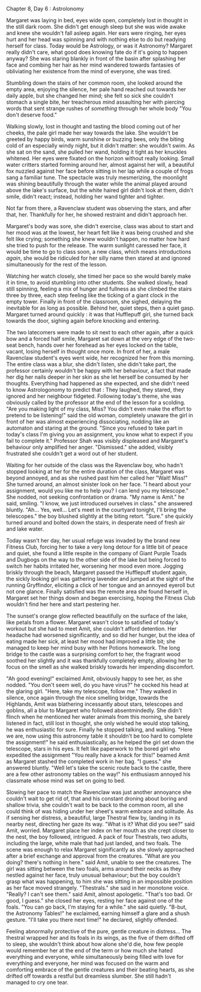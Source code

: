 Chapter 8, Day 6 : Astrolonomy

Margaret was laying in bed, eyes wide open, completely lost in thought in the still dark room. She didn't get enough sleep but she was wide awake and knew she wouldn't fall asleep again.
Her ears were ringing, her eyes hurt and her head was spinning and with nothing else to do but readying herself for class. Today would be Astrology, or was it Astronomy? Margaret really didn't care, what good does knowing fate do if it's going to happen anyway?
She was staring blankly in front of the basin after splashing her face and combing her hair as her mind wandered towards fantasies of obliviating her existence from the mind of everyone, she was tired.

Stumbling down the stairs of her common room, she looked around the empty area, enjoying the silence, her pale hand reached out towards her daily apple, but she changed her mind; she felt so sick she couldn't stomach a single bite, her treacherous mind assaulting her with piercing words that sent strange rushes of *something* through her whole body "You don't deserve food."

Walking slowly, lost in thought and tasting the blood coming out of her cheeks, the pale girl made her way towards the lake.
She wouldn't be greeted by happy birds, warm sunshine or buzzing bees, only the biting cold of an especially windy night, but it didn't matter: she wouldn't swim.
As she sat on the sand, she pulled her wand, holding it tight as her knuckles whitened. Her eyes were fixated on the horizon without really looking.
Small water critters started forming around her, almost against her will, a beautiful fox nuzzled against her face before sitting in her lap while a couple of frogs sang a familiar tune.
The spectacle was truly mesmerizing, the moonlight was shining beautifully through the water while the animal played around above the lake's surface, but the white haired girl didn't look at them, didn't smile, didn't react; instead, holding her wand tighter and tighter.

Not far from there, a Ravenclaw student was observing the stars, and after that, her.
Thankfully for her, he showed restraint and didn't approach her.

Margaret's body was sore, she didn't exercise, class was about to start and her mood was at the lowest, her heart felt like it was being crushed and she felt like crying; something she knew wouldn't happen, no matter how hard she tried to push for the release.
The warm sunlight caressed her face, it would be time to go to class soon, a new class, which means introductions *again*, she would be ridiculed for her silly name then stared at and ignored simultaneously for the rest of the lesson.

Watching her watch closely, she timed her pace so she would barely make it in time, to avoid stumbling into other students. She walked slowly, head still spinning, feeling a mix of hunger and fullness as she climbed the stairs three by three, each step feeling like the ticking of a giant clock in the empty tower.
Finally in front of the classroom, she sighed, delaying the inevitable for as long as possible.
Behind her, quiet steps, then a quiet gasp. Margaret turned around quickly : it was that Hufflepuff girl, she turned back towards the door, sighing again before knocking and entering.

The two latecomers were made to sit next to each other again, after a quick bow and a forced half smile, Margaret sat down at the very edge of the two-seat bench, hands over her forehead as her eyes locked on the table, vacant, losing herself in thought once more.
In front of her, a male Ravenclaw student's eyes went wide, her recognized her from this morning.
The entire class was a blur, she didn't listen, she didn't take part, the professor certainly wouldn't be happy with her behaviour, a fact that made her dig her nails deeper in her skin as she let herself be consumed by her thoughts.
Everything had happened as she expected, and she didn't need to know Astrologonomy to predict that : They laughed, they stared, they ignored and her neighbour fidgeted.
Following today's theme, she was obviously called by the professor at the end of the lesson for a scolding.
"Are you making light of my class, Miss? You didn't even make the effort to pretend to be listening!" said the old woman, completely unaware the girl in front of her was almost experiencing dissociating, nodding like an automaton and staring at the ground.
"Since you refused to take part in today's class I'm giving you an assignment, you know what to expect if you fail to complete it." Professor Shah was visibly displeased and Margaret's behaviour only amplified her anger.
"Dismissed." she added, visibly frustrated she couldn't get a word out of her student.

Waiting for her outside of the class was the Ravenclaw boy, who hadn't stopped looking at her for the entire duration of the class, Margaret was beyond annoyed, and as she rushed past him her called her "Wait! Miss!"
She turned around, an almost sinister look on her face. "I heard about your assignment, would you like me to help you? I can lend you my telescope."
She nodded, not seeking confrontation or drama.
"My name is Amit." he said, smiling.
"I know, we just introduced ourselves in class." she answered bluntly.
"Ah... Yes, well... Let's meet in the courtyard tonight, I'll bring the telescopes." the boy blushed slightly at the biting retort.
"Sure." she quickly turned around and bolted down the stairs, in desperate need of fresh air and lake water.

Today wasn't her day, her usual refuge was invaded by the brand new Fitness Club, forcing her to take a very long detour for a little bit of peace and quiet, she found a little respite in the company of Giant Purple Toads and Dugbogs on the way to the other side of the lake but being forced to switch her habits irritated her, worsening her mood even more.
Jogging briskly through the beach, Margaret passed the Hufflepuff student again, the sickly looking girl was gathering lavender and jumped at the sight of the running Gryffindor, eliciting a click of her tongue and an annoyed eyeroll but not one glance.
Finally satisfied was the remote area she found herself in, Margaret set her things down and began exercising, hoping the Fitness Club wouldn't find her here and start pestering her.

The sunset's orange glow reflected beautifully on the surface of the lake, like petals from a flower. Margaret wasn't close to satisfied of today's workout but she had to meet Amit, she couldn't afford detention.
Her headache had worsened significantly, and so did her hunger, but the idea of eating made her sick, at least her mood had improved a little bit; she managed to keep her mind busy with her Potions homework.
The long bridge to the castle was a surprising comfort to her, the fragrant wood soothed her slightly and it was thankfully completely empty, allowing her to focus on the smell as she walked briskly towards her impending discomfort.

"Ah good evening!" exclaimed Amit, obviously happy to see her, as she nodded. "You don't seem well, do you have virus?" he cocked his head at the glaring girl. "Here, take my telescope, follow me."
They walked in silence, once again through the nice smelling bridge, towards the Highlands, Amit was blathering incessantly about stars, telescopes and goblins, all a blur to Margaret who followed absentmindedly.
She didn't flinch when he mentioned her water animals from this morning, she barely listened in fact, still lost in thought, she only wished he would stop talking, he was enthusiastic for sure.
Finally he stopped talking, and walking. "Here we are, now using this astronomy table it shouldn't be too hard to complete the assignment!" he said enthusiastically, as he helped the girl set down the telescope, stars in his eyes.
It felt like paperwork to the bored girl who expedited the assignment "You really have a knack for this!" beamed Amit as Margaret stashed the completed work in her bag. "I guess." she answered bluntly.
"Well let's take the scenic route back to the castle, there are a few other astronomy tables on the way!" his enthusiasm annoyed his classmate whose mind was set on going to bed.

Slowing her pace to match the Ravenclaw was just another annoyance she couldn't wait to get rid of, that and his constant droning about boring and shallow trivia, she couldn't wait to be back to the common room, all she could think of was hiding under her sheet's warm embrace and solitude.
As if sensing her distress, a beautiful, large Thestral flew by, landing in its nearby nest, directing her gaze its way. "What is it? What did you see?" said Amit, worried.
Margaret place her index on her mouth as she crept closer to the nest, the boy followed, intrigued.
A pack of four Thestrals, two adults, including the large, white male that had just landed, and two foals. The scene was enough to relax Margaret significantly as she slowly approached after a brief exchange and approval from the creatures.
"What are you doing? there's nothing in here." said Amit, unable to see the creatures.
The girl was sitting between the two foals, arms around their necks as they nestled against her face, truly unusual behaviour; but the boy couldn't grasp what was happening, to him she was sitting in an impossible position as her face moved strangely.
"Thestrals."  she said in her monotone voice.
"Really? I can't see them." said Amit, almost apologetic.
"That's too bad. Or good, I guess." she closed her eyes, resting her face against one of the foals. "You can go back, I'm staying for a while." she said quietly.
"B-but, the Astronomy Tables!" he exclaimed, earning himself a glare and a shush gesture.
"I'll take you there next time!" he declared, slightly offended.

Feeling abnormally protective of the pure, gentle creature in distress... The thestral wrapped her and its foals in its wings, as the five of them drifted off to sleep, she wouldn't think about how alone she'd die, how few people would remember her at the end of the term or how much she hated everything and everyone, while simultaneously being filled with love for everything and everyone, her mind was focused on the warm and comforting embrace of the gentle creatures and their beating hearts, as she drifted off towards a restful but dreamless slumber.
She still hadn't managed to cry one tear.
